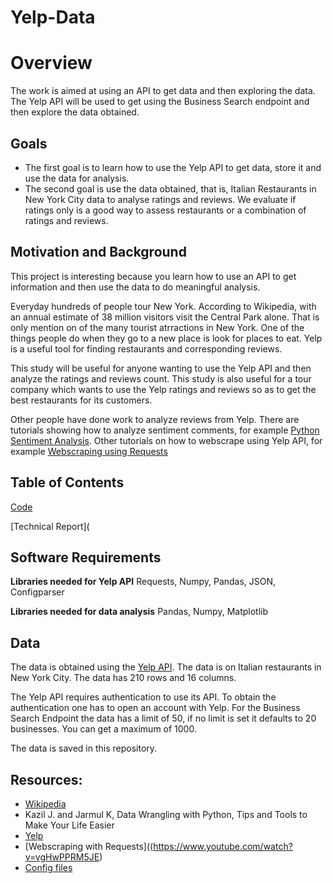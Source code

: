 # Yelp-Data

# Overview

The work is aimed at using an API to get data and then exploring the data. The Yelp API will be used to get using the Business Search endpoint and then explore the data obtained.

## Goals
- The first goal is to learn how to use the Yelp API to get data, store it and use the data for analysis.
- The second goal is use the data obtained, that is, Italian Restaurants in New York City data to analyse ratings and reviews. We evaluate if ratings only is a good way to assess restaurants or a combination of ratings and reviews.

## Motivation and Background
This project is interesting because you learn how to use an API to get information and then use the data to do meaningful analysis. 

Everyday hundreds of people tour New York. According to Wikipedia, with an annual estimate of 38 million visitors visit the Central Park alone. That is only mention on of the many tourist atrractions in New York. One of the things people do when they go to a new place is look for places to eat. Yelp is a useful tool for finding restaurants and corresponding reviews.  

This study will be useful for anyone wanting to use the Yelp API and then analyze the ratings and reviews count. This study is also useful for a tour company which wants to use the Yelp ratings and reviews so as to get the best restaurants for its customers.

Other people have done work to analyze reviews from Yelp. There are tutorials showing how to analyze sentiment comments, for example [Python Sentiment Analysis](https://www.youtube.com/watch?v=0j3l5GciFIo). Other tutorials on how to webscrape using Yelp API, for example [Webscraping using Requests](https://www.youtube.com/watch?v=vgHwPPRM5JE) 

## Table of Contents
[Code](https://github.com/cko-976/Yelp-Data/blob/main/Code%20-%20API.ipynb)

[Technical Report](

## Software Requirements

  **Libraries needed for Yelp API** Requests, Numpy, Pandas, JSON, Configparser
  
  **Libraries needed for data analysis** Pandas, Numpy, Matplotlib 

## Data

The data is obtained using the [Yelp API](https://www.yelp.com/developers/documentation/v3). The data is on Italian restaurants in New York City. The data has 210 rows and 16 columns.

The Yelp API requires authentication to use its API. To obtain the authentication one has to open an account with Yelp. For the Business Search Endpoint the data has a limit of 50, if no limit is set it defaults to 20 businesses. You can get a maximum of 1000. 

The data is saved in this repository.

## Resources:
- [Wikipedia](https://en.wikipedia.org/wiki/Central_Park)
- Kazil J. and Jarmul K, Data Wrangling with Python, Tips and Tools to Make Your Life Easier
- [Yelp](https://www.yelp.com/developers/documentation/v3)
- [Webscraping with Requests]((https://www.youtube.com/watch?v=vgHwPPRM5JE)
- [Config files](https://www.youtube.com/watch?v=Gdw0-QGq-z0)
